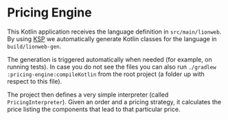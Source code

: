 # Pricing Engine

This Kotlin application receives the language definition in `src/main/lionweb`.
By using [KSP](https://kotlinlang.org/docs/ksp-overview.html) we automatically generate Kotlin classes for the language
in `build/lionweb-gen`.

The generation is triggered automatically when needed (for example, on running tests). In case you do not see the files
you can also run `./gradlew :pricing-engine:compileKotlin` from the root project (a folder up with respect to this file).

The project then defines a very simple interpreter (called `PricingInterpreter`). Given an order and a pricing strategy,
it calculates the price listing the components that lead to that particular price.